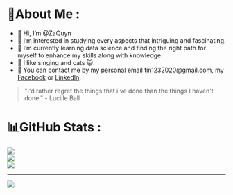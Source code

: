 # 💫About Me :
- 👋 Hi, I’m @ZaQuyn
- 👀 I’m interested in studying every aspects that intriguing and fascinating.
- 🌱 I’m currently learning data science and finding the right path for myself to enhance my skills along with knowledge.
- 🎤 I like singing and cats 😺.
- 📨 You can contact me by my personal email tin1232020@gmail.com, my [Facebook](https://www.facebook.com/ZaQuyn) or [LinkedIn](https://www.linkedin.com/in/zaquyn/).

>"I'd rather regret the things that i've done than the things I haven't done." - Lucille Ball
# 📊GitHub Stats :
![](https://github-readme-stats.vercel.app/api?username=ZaQuyn&theme=tokyonight&hide_border=false&include_all_commits=false&count_private=false)<br/>
![](https://github-readme-streak-stats.herokuapp.com/?user=ZaQuyn&theme=tokyonight&hide_border=false)<br/>
![](https://github-readme-stats.vercel.app/api/top-langs/?username=ZaQuyn&theme=tokyonight&hide_border=false&include_all_commits=false&count_private=false&layout=compact)

---
[![](https://visitcount.itsvg.in/api?id=ZaQuyn&icon=0&color=0)](https://visitcount.itsvg.in)
